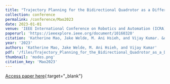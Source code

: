 ```yaml
---
title: "Trajectory Planning for the Bidirectional Quadrotor as a Differentially Flat Hybrid System"
collection: conference
permalink: /conference/Mao2023
date: 2023-01-01
venue: 'IEEE International Conference on Robotics and Automation (ICRA)'
paperurl: 'https://ieeexplore.ieee.org/document/10160320'
citation: 'Katherine Mao, Jake Welde, M. Ani Hsieh, and Vijay Kumar. &quot;Trajectory Planning for the Bidirectional Quadrotor as a Differentially Flat Hybrid System.&quot; IEEE International Conference on Robotics and Automation (ICRA), 2023.'
year: '2023'
authors: 'Katherine Mao, Jake Welde, M. Ani Hsieh, and Vijay Kumar'
pdf: '/files/Trajectory_Planning_for_the_Bidirectional_Quadrotor_as_a_Differentially_Flat_Hybrid_System.pdf'
thumbnail: 'modes.png'
citation_key: 'Mao2023'
---
```

[Access paper here](https://ieeexplore.ieee.org/document/10160320){:target="_blank"}

